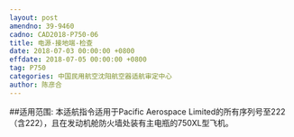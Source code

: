 ```yaml
---
layout: post
amendno: 39-9460
cadno: CAD2018-P750-06
title: 电源-接地端-检查
date: 2018-07-03 00:00:00 +0800
effdate: 2018-07-05 00:00:00 +0800
tag: P750
categories: 中国民用航空沈阳航空器适航审定中心
author: 陈彦合
---
```


##适用范围:
本适航指令适用于Pacific Aerospace Limited的所有序列号至222（含222），且在发动机舱防火墙处装有主电瓶的750XL型飞机。

